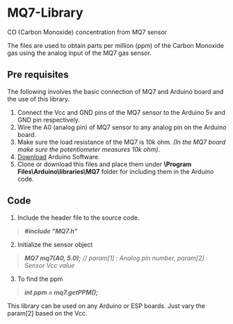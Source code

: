 # MQ7-Library

CO (Carbon Monoxide) concentration from MQ7 sensor

The files are used to obtain parts per million (ppm) of the Carbon Monoxide gas using the analog input of the MQ7 gas sensor.

  ## Pre requisites
  
  The following involves the basic connection of MQ7 and Arduino board and the use of this library.

  1. Connect the Vcc and GND pins of the MQ7 sensor to the Arduino 5v and GND pin respectively.
  2. Wire the A0 (analog pin) of MQ7 sensor to any analog pin on the Arduino board.
  3. Make sure the load resistance of the MQ7 is 10k ohm. _(In the MQ7 board make sure the potentiometer measures 10k ohm)_.
  5. [Download](https://www.arduino.cc/en/Main/Software) Arduino Software.
  4. Clone or download this files and place them under **\Program Files\Arduino\libraries\MQ7** folder for including them in the Arduino code.

  ## Code

  1. Include the header file to the source code.
  > _**#include "MQ7.h"**_
  2. Initialize the sensor object
  > _**MQ7 mq7(A0, 5.0);** // param[1] : Analog pin number, param[2] : Sensor Vcc value_
  3. To find the ppm
  > _**int ppm = mq7.getPPM();**_

  This library can be used on any Arduino or ESP boards. Just vary the param[2] based on the Vcc.
